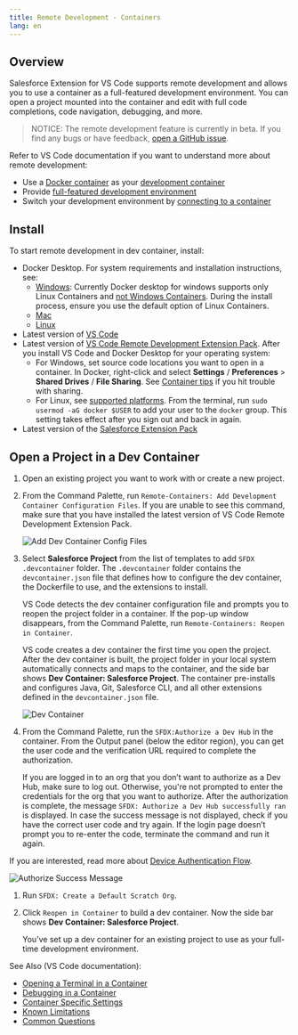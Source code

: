 ```yaml
---
title: Remote Development - Containers
lang: en
---
```


## Overview

Salesforce Extension for VS Code supports remote development and allows you to use a container as a full-featured development environment. You can open a project mounted into the container and edit with full code completions, code navigation, debugging, and more.

> NOTICE: The remote development feature is currently in beta. If you find any bugs or have feedback, [open a GitHub issue](./bugs-and-feedback).

Refer to VS Code documentation if you want to understand more about remote development:

- Use a [Docker container](https://www.docker.com/) as your [development container](https://code.visualstudio.com/docs/remote/containers#_indepth-setting-up-a-folder-to-run-in-a-container)
- Provide [full-featured development environment](https://code.visualstudio.com/docs/remote/remote-overview)
- Switch your development environment by [connecting to a container](https://code.visualstudio.com/docs/remote/containers)

## Install

To start remote development in dev container, install:

- Docker Desktop. For system requirements and installation instructions, see:
  - [Windows](https://docs.docker.com/docker-for-windows/install/): Currently Docker desktop for windows supports only Linux Containers and [not Windows Containers](https://code.visualstudio.com/docs/remote/containers#_known-limitations). During the install process, ensure you use the default option of Linux Containers.
  - [Mac](https://docs.docker.com/docker-for-mac/install/)
  - [Linux](https://docs.docker.com/install/linux/docker-ce/centos/)
- Latest version of [VS Code](https://code.visualstudio.com/download)
- Latest version of [VS Code Remote Development Extension Pack](https://marketplace.visualstudio.com/items?itemName=ms-vscode-remote.vscode-remote-extensionpack).
  After you install VS Code and Docker Desktop for your operating system:
  - For Windows, set source code locations you want to open in a container. In Docker, right-click and select **Settings** / **Preferences** > **Shared Drives** / **File Sharing**. See [Container tips](https://code.visualstudio.com/docs/remote/troubleshooting#_container-tips) if you hit trouble with sharing.
  - For Linux, see [supported platforms](https://docs.docker.com/install/#supported-platforms). From the terminal, run `sudo usermod -aG docker $USER` to add your user to the `docker` group. This setting takes effect after you sign out and back in again.
- Latest version of the [Salesforce Extension Pack](https://marketplace.visualstudio.com/items?itemName=salesforce.salesforcedx-vscode)

## Open a Project in a Dev Container

1. Open an existing project you want to work with or create a new project.
1. From the Command Palette, run `Remote-Containers: Add Development Container Configuration Files`.
   If you are unable to see this command, make sure that you have installed the latest version of VS Code Remote Development Extension Pack.
   
   ![Add Dev Container Config Files](./images/add_dev_container.png)
   
1. Select **Salesforce Project** from the list of templates to add `SFDX .devcontainer` folder. The `.devcontainer` folder contains the `devcontainer.json` file that defines how to configure the dev container, the Dockerfile to use, and the extensions to install. 
   
   VS Code detects the dev container configuration file and prompts you to reopen the project folder in a container. If the pop-up window disappears, from the Command Palette, run `Remote-Containers: Reopen in Container`.
   
   VS code creates a dev container the first time you open the project. After the dev container is built, the project folder in your local system automatically connects and maps to the container, and the side bar shows **Dev Container: Salesforce Project**. The container pre-installs and configures Java, Git, Salesforce CLI, and all other extensions defined in the `devcontainer.json` file.
   
   ![Dev Container](./images/devcontainer.png)
   
1. From the Command Palette, run the `SFDX:Authorize a Dev Hub` in the container. From the Output panel (below the editor region), you can get the user code and the verification URL required to complete the authorization.

   If you are logged in to an org that you don’t want to authorize as a Dev Hub, make sure to log out. Otherwise, you're not prompted to enter the credentials for the org that you want to authorize. After the authorization is complete, the message `SFDX: Authorize a Dev Hub successfully ran` is displayed. In case the success message is not displayed, check if you have the correct user code and try again. If the login page doesn’t prompt you to re-enter the code, terminate the command and run it again.

If you are interested, read more about [Device Authentication Flow](https://help.salesforce.com/articleView?id=remoteaccess_oauth_device_flow.htm&type=5).
   
   ![Authorize Success Message](./images/authorize_message.png)
   
1. Run `SFDX: Create a Default Scratch Org`.   
1. Click `Reopen in Container` to build a dev container. Now the side bar shows **Dev Container: Salesforce Project**.

   You’ve set up a dev container for an existing project to use as your full-time development environment.

See Also (VS Code documentation):

- [Opening a Terminal in a Container](https://code.visualstudio.com/docs/remote/containers#_opening-a-terminal)
- [Debugging in a Container](https://code.visualstudio.com/docs/remote/containers#_debugging-in-a-container)
- [Container Specific Settings](https://code.visualstudio.com/docs/remote/containers#_container-specific-settings)
- [Known Limitations](https://code.visualstudio.com/docs/remote/containers#_known-limitations)
- [Common Questions](https://code.visualstudio.com/docs/remote/containers#_common-questions)
